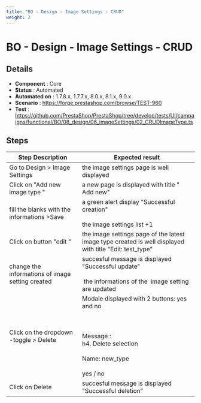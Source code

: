 ```yaml
---
title: "BO - Design - Image Settings - CRUD"
weight: 2
---
```


# BO - Design - Image Settings - CRUD
## Details
* **Component** : Core
* **Status** : Automated
* **Automated on** : 1.7.8.x, 1.7.7.x, 8.0.x, 8.1.x, 9.0.x
* **Scenario** : https://forge.prestashop.com/browse/TEST-960
* **Test** : https://github.com/PrestaShop/PrestaShop/tree/develop/tests/UI/campaigns/functional/BO/08_design/06_imageSettings/02_CRUDImageType.ts

## Steps
| Step Description | Expected result |
| ----- | ----- |
| Go to Design > Image Settings | the image settings page is well displayed |
| Click on "Add new image type " | a new page is displayed with title " Add new" |
| fill the blanks with the informations >Save | a green alert display "Successful creation"<br><br>the image settings list +1 |
| Click on button "edit " | the image settings page of the latest image type created is well displayed with title "Edit: test_type" |
| change the informations of image setting created | succesful message is displayed "Successful update"<br><br> the informations of the  image setting  are updated |
| Click on the dropdown -toggle > Delete | Modale displayed with 2 buttons: yes and no<br><br> <br><br>Message : <br>h4. Delete selection<br><br>Name: new_type<br><br>yes / no |
| Click on Delete | succesful message is displayed "Successful deletion" |
